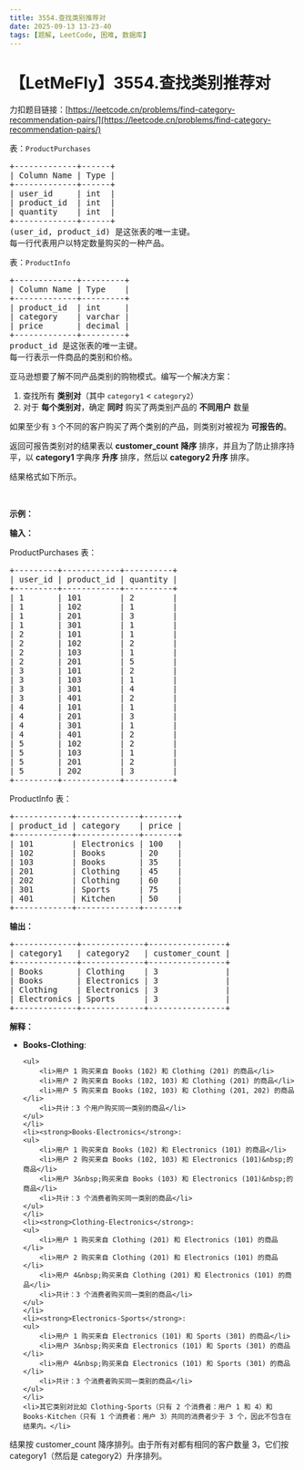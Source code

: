```yaml
---
title: 3554.查找类别推荐对
date: 2025-09-13 13-23-40
tags: [题解, LeetCode, 困难, 数据库]
---
```


# 【LetMeFly】3554.查找类别推荐对

力扣题目链接：[https://leetcode.cn/problems/find-category-recommendation-pairs/](https://leetcode.cn/problems/find-category-recommendation-pairs/)

<p>表：<code>ProductPurchases</code></p>

<pre>
+-------------+------+
| Column Name | Type | 
+-------------+------+
| user_id     | int  |
| product_id  | int  |
| quantity    | int  |
+-------------+------+
(user_id, product_id) 是这张表的唯一主键。
每一行代表用户以特定数量购买的一种产品。
</pre>

<p>表：<code>ProductInfo</code></p>

<pre>
+-------------+---------+
| Column Name | Type    | 
+-------------+---------+
| product_id  | int     |
| category    | varchar |
| price       | decimal |
+-------------+---------+
product_id 是这张表的唯一主键。
每一行表示一件商品的类别和价格。
</pre>

<p>亚马逊想要了解不同产品类别的购物模式。编写一个解决方案：</p>

<ol>
	<li>查找所有 <strong>类别对</strong>（其中&nbsp;<code>category1</code> &lt; <code>category2</code>）</li>
	<li>对于 <strong>每个类别对</strong>，确定 <strong>同时</strong> 购买了两类别产品的 <strong>不同用户</strong> 数量</li>
</ol>

<p>如果至少有 <code>3</code> 个不同的客户购买了两个类别的产品，则类别对被视为 <strong>可报告的</strong>。</p>

<p>返回可报告类别对的结果表以<em>&nbsp;</em><strong>customer_count</strong><em>&nbsp;</em><strong>降序</strong><em> </em>排序，并且为了防止排序持平，以<em>&nbsp;</em><strong>category1 </strong>字典序<strong> 升序</strong>&nbsp;排序，然后以&nbsp;<strong>category2 升序</strong>&nbsp;排序。</p>

<p>结果格式如下所示。</p>

<p>&nbsp;</p>

<p><strong class="example">示例：</strong></p>

<div class="example-block">
<p><strong>输入：</strong></p>

<p>ProductPurchases 表：</p>

<pre class="example-io">
+---------+------------+----------+
| user_id | product_id | quantity |
+---------+------------+----------+
| 1       | 101        | 2        |
| 1       | 102        | 1        |
| 1       | 201        | 3        |
| 1       | 301        | 1        |
| 2       | 101        | 1        |
| 2       | 102        | 2        |
| 2       | 103        | 1        |
| 2       | 201        | 5        |
| 3       | 101        | 2        |
| 3       | 103        | 1        |
| 3       | 301        | 4        |
| 3       | 401        | 2        |
| 4       | 101        | 1        |
| 4       | 201        | 3        |
| 4       | 301        | 1        |
| 4       | 401        | 2        |
| 5       | 102        | 2        |
| 5       | 103        | 1        |
| 5       | 201        | 2        |
| 5       | 202        | 3        |
+---------+------------+----------+
</pre>

<p>ProductInfo 表：</p>

<pre class="example-io">
+------------+-------------+-------+
| product_id | category    | price |
+------------+-------------+-------+
| 101        | Electronics | 100   |
| 102        | Books       | 20    |
| 103        | Books       | 35    |
| 201        | Clothing    | 45    |
| 202        | Clothing    | 60    |
| 301        | Sports      | 75    |
| 401        | Kitchen     | 50    |
+------------+-------------+-------+
</pre>

<p><strong>输出：</strong></p>

<pre class="example-io">
+-------------+-------------+----------------+
| category1   | category2   | customer_count |
+-------------+-------------+----------------+
| Books       | Clothing    | 3              |
| Books       | Electronics | 3              |
| Clothing    | Electronics | 3              |
| Electronics | Sports      | 3              |
+-------------+-------------+----------------+
</pre>

<p><strong>解释：</strong></p>

<ul>
	<li><strong>Books-Clothing</strong>:

	<ul>
		<li>用户 1 购买来自 Books (102) 和 Clothing (201) 的商品</li>
		<li>用户 2 购买来自 Books (102, 103) 和 Clothing (201) 的商品</li>
		<li>用户 5 购买来自 Books (102, 103) 和 Clothing (201, 202) 的商品</li>
		<li>共计：3 个用户购买同一类别的商品</li>
	</ul>
	</li>
	<li><strong>Books-Electronics</strong>:
	<ul>
		<li>用户 1 购买来自 Books (102) 和 Electronics (101) 的商品</li>
		<li>用户 2 购买来自 Books (102, 103) 和 Electronics (101)&nbsp;的商品</li>
		<li>用户 3&nbsp;购买来自 Books (103) 和 Electronics (101)&nbsp;的商品</li>
		<li>共计：3 个消费者购买同一类别的商品</li>
	</ul>
	</li>
	<li><strong>Clothing-Electronics</strong>:
	<ul>
		<li>用户 1 购买来自 Clothing (201) 和 Electronics (101) 的商品</li>
		<li>用户 2 购买来自 Clothing (201) 和 Electronics (101) 的商品</li>
		<li>用户 4&nbsp;购买来自 Clothing (201) 和 Electronics (101) 的商品</li>
		<li>共计：3 个消费者购买同一类别的商品</li>
	</ul>
	</li>
	<li><strong>Electronics-Sports</strong>:
	<ul>
		<li>用户 1 购买来自 Electronics (101) 和 Sports (301) 的商品</li>
		<li>用户 3&nbsp;购买来自 Electronics (101) 和 Sports (301) 的商品</li>
		<li>用户 4&nbsp;购买来自 Electronics (101) 和 Sports (301) 的商品</li>
		<li>共计：3 个消费者购买同一类别的商品</li>
	</ul>
	</li>
	<li>其它类别对比如 Clothing-Sports（只有 2 个消费者：用户 1 和 4）和 Books-Kitchen（只有 1 个消费者：用户 3）共同的消费者少于 3 个，因此不包含在结果内。</li>
</ul>

<p>结果按&nbsp;customer_count 降序排列。由于所有对都有相同的客户数量 3，它们按 category1（然后是 category2）升序排列。</p>
</div>


    